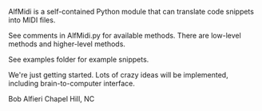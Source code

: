 AlfMidi is a self-contained Python module that can translate code snippets into MIDI files.

See comments in AlfMidi.py for available methods.  There are low-level methods and higher-level methods.

See examples folder for example snippets.

We're just getting started.  Lots of crazy ideas will be implemented, including brain-to-computer
interface.  

Bob Alfieri
Chapel Hill, NC
